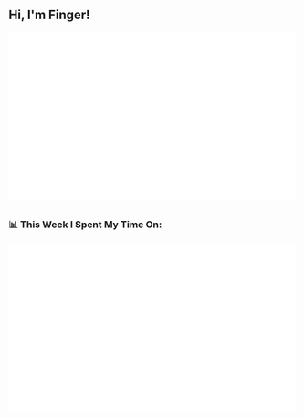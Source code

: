 <h2> Hi, I'm Finger!</h2>

<img align="right" src="https://raw.githubusercontent.com/spianmo/github-stats/master/generated/overview.svg#gh-light-mode-only">

<!-- <img align="right" height="160em" src="https://github-readme-stats-eight-theta.vercel.app/api/top-langs/?username=spianmo&layout=compact&langs_count=8&theme=algolia"/>	 -->
	
```go
package main

type Me struct {
	Name   string
	Job    string
	Code   string
	Skills string
}

func main() {
	me := &Me{
		Name:   "Finger",
		Job:    "Client-side Engineer",
		Code:   "Java, Kotlin, C#, Rust and C++ and Others",
		Skills: "Android, Security, Cross-platform client, NLP, CV, ASR ^o^",
	}
	_ = me
}
```


<h3>📊 This Week I Spent My Time On:</h3>
<img align='right' src="https://raw.githubusercontent.com/spianmo/github-stats/master/generated/languages.svg#gh-light-mode-only">

<!--START_SECTION:waka-->

```txt
Kotlin                         4 hrs 11 mins   ████▓░░░░░░░░░░░░░░░░░░░░   18.17 %
CMake                          3 hrs 44 mins   ████░░░░░░░░░░░░░░░░░░░░░   16.16 %
Java                           3 hrs 2 mins    ███▒░░░░░░░░░░░░░░░░░░░░░   13.18 %
Python                         2 hrs 4 mins    ██▒░░░░░░░░░░░░░░░░░░░░░░   09.01 %
C++                            1 hr 43 mins    ██░░░░░░░░░░░░░░░░░░░░░░░   07.46 %
```

<!--END_SECTION:waka-->
